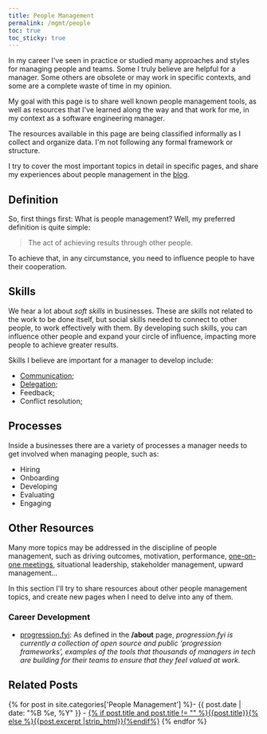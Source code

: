 ```yaml
---
title: People Management
permalink: /mgmt/people
toc: true
toc_sticky: true
---
```


In my career I've seen in practice or studied many approaches and styles for managing people and teams. Some I truly believe are helpful for a manager. Some others are obsolete or may work in specific contexts, and some are a complete waste of time in my opinion.

My goal with this page is to share well known people management tools, as well as resources that I've learned along the way and that work for me, in my context as a software engineering manager.

The resources available in this page are being classified informally as I collect and organize data. I'm not following any formal framework or structure.

I try to cover the most important topics in detail in specific pages, and share my experiences about people management in the [blog](/blog).

## Definition

So, first things first: What is people management? Well, my preferred definition is quite simple:

> The act of achieving results through other people.

To achieve that, in any circumstance, you need to influence people to have their cooperation.

## Skills

We hear a lot about *soft skills* in businesses. These are skills not related to the work to be done itself, but social skills needed to connect to other people, to work effectively with them. By developing such skills, you can influence other people and expand your circle of influence, impacting more people to achieve greater results.

Skills I believe are important for a manager to develop include:

- [Communication](/mgmt/people/communication);
- [Delegation](/mgmt/people/delegation);
- Feedback;
- Conflict resolution;

## Processes

Inside a businesses there are a variety of processes a manager needs to get involved when managing people, such as:

- Hiring
- Onboarding
- Developing
- Evaluating
- Engaging

## Other Resources

Many more topics may be addressed in the discipline of people management, such as driving outcomes, motivation, performance, [one-on-one meetings](/mgmt/people/one-on-ones), situational leadership, stakeholder management, upward management...

In this section I'll try to share resources about other people management topics, and create new pages when I need to delve into any of them.

### Career Development

- [progression.fyi](https://progression.fyi/): As defined in the **/about** page, *progression.fyi is currently a collection of open source and public ‘progression frameworks’, examples of the tools that thousands of managers in tech are building for their teams to ensure that they feel valued at work.*

## Related Posts

{% for post in site.categories['People Management'] %}- {{ post.date | date: "%B %e, %Y" }} - <a href="{{ site.baseurl }}{{ post.url }}">{% if post.title and post.title != "" %}{{post.title}}{% else %}{{post.excerpt |strip_html}}{%endif%}</a>
{% endfor %}